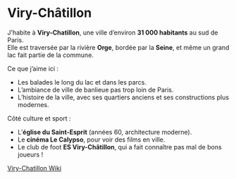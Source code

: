 # Viry-Châtillon 

J’habite à **Viry-Chatillon**, une ville d’environ **31 000 habitants** au sud de Paris.  
Elle est traversée par la rivière **Orge**, bordée par la **Seine**, et même un grand lac fait partie de la commune.  

Ce que j’aime ici :  
- Les balades le long du lac et dans les parcs.  
- L’ambiance de ville de banlieue pas trop loin de Paris.  
- L’histoire de la ville, avec ses quartiers anciens et ses constructions plus modernes.  

Côté culture et sport :  
- L’**église du Saint-Esprit** (années 60, architecture moderne).  
- Le **cinéma Le Calypso**, pour voir des films en ville.  
- Le club de foot **ES Viry-Châtillon**, qui a fait connaître pas mal de bons joueurs !  

 [Viry-Chatillon Wiki](https://fr.wikipedia.org/wiki/Viry-Ch%C3%A2tillon)

